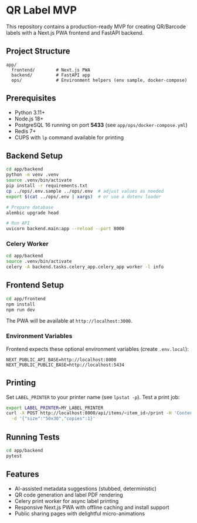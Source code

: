 # QR Label MVP

This repository contains a production-ready MVP for creating QR/Barcode labels with a Next.js PWA frontend and FastAPI backend.

## Project Structure

```
app/
  frontend/        # Next.js PWA
  backend/         # FastAPI app
  ops/             # Environment helpers (env sample, docker-compose)
```

## Prerequisites

- Python 3.11+
- Node.js 18+
- PostgreSQL 16 running on port **5433** (see `app/ops/docker-compose.yml`)
- Redis 7+
- CUPS with `lp` command available for printing

## Backend Setup

```bash
cd app/backend
python -m venv .venv
source .venv/bin/activate
pip install -r requirements.txt
cp ../ops/.env.sample ../ops/.env  # adjust values as needed
export $(cat ../ops/.env | xargs)  # or use a dotenv loader

# Prepare database
alembic upgrade head

# Run API
uvicorn backend.main:app --reload --port 8000
```

### Celery Worker

```bash
cd app/backend
source .venv/bin/activate
celery -A backend.tasks.celery_app.celery_app worker -l info
```

## Frontend Setup

```bash
cd app/frontend
npm install
npm run dev
```

The PWA will be available at `http://localhost:3000`.

### Environment Variables

Frontend expects these optional environment variables (create `.env.local`):

```
NEXT_PUBLIC_API_BASE=http://localhost:8000
NEXT_PUBLIC_PUBLIC_BASE=http://localhost:5434
```

## Printing

Set `LABEL_PRINTER` to your printer name (see `lpstat -p`). Test a print job:

```bash
export LABEL_PRINTER=MY_LABEL_PRINTER
curl -X POST http://localhost:8000/api/items/<item_id>/print -H 'Content-Type: application/json' \
  -d '{"size":"50x30","copies":1}'
```

## Running Tests

```bash
cd app/backend
pytest
```

## Features

- AI-assisted metadata suggestions (stubbed, deterministic)
- QR code generation and label PDF rendering
- Celery print worker for async label printing
- Responsive Next.js PWA with offline caching and install support
- Public sharing pages with delightful micro-animations
